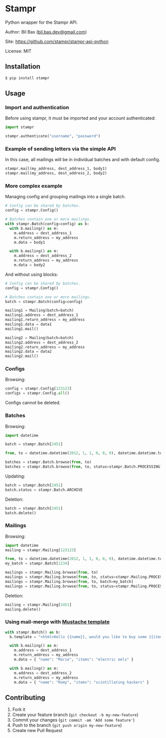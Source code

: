 Stampr
======

Python wrapper for the Stampr API.

Author: Bil Bas (bil.bas.dev@gmail.com)

Site: https://github.com/stampr/stampr-api-python

License: MIT


Installation
------------

```bash
$ pip install stampr
```

Usage
-----

### Import and authentication

Before using stampr, it must be imported and your account authenticated:

```python
import stampr

stampr.authenticate("username", "password")
```

### Example of sending letters via the simple API

In this case, all mailings will be in individual batches and with default config.

```python
stampr.mail(my_address, dest_address_1, body1)
stampr.mail(my_address, dest_address_2, body2)
```

### More complex example

Managing config and grouping mailings into a single batch.

```python
# Config can be shared by batches.
config = stampr.Config()

# Batches contain one or more mailings.
with stampr.Batch(config=config) as b:
  with b.mailing() as m:
    m.address = dest_address_1
    m.return_address = my_address
    m.data = body1

  with b.mailing() as m:
    m.address = dest_address_2
    m.return_address = my_address
    m.data = body2
```

And without using blocks:

```python
# Config can be shared by batches.
config = stampr.Config()

# Batches contain one or more mailings.
batch = stampr.Batch(config=config)

mailing1 = Mailing(batch=batch)
mailing1.address = dest_address_1
mailing1.return_address = my_address
mailing1.data = data1
mailing1.mail()

mailing2 = Mailing(batch=batch)
mailing2.address = dest_address_2
mailing2.return_address = my_address
mailing2.data = data2
mailing2.mail()
```

### Configs

Browsing: 

```python
config = stampr.Config[123123]
configs = stampr.Config.all()
```

Configs cannot be deleted.

### Batches

Browsing:

```python
import datetime

batch = stampr.Batch[2451]

from, to = datetime.datetime(2012, 1, 1, 0, 0, 0), datetime.datetime.today()

batches = stampr.Batch.browse(from, to)
batches = stampr.Batch.browse(from, to, status=stampr.Batch.PROCESSING)
```

Updating:

```python
batch = stampr.Batch[2451]
batch.status = stampr.Batch.ARCHIVE
```

Deletion:

```python
batch = stampr.Batch[2451]
batch.delete()
```

### Mailings

Browsing:

```python
import datetime
mailing = stampr.Mailing[123123]

from, to = datetime.datetime(2012, 1, 1, 0, 0, 0), datetime.datetime.today()
my_batch = stampr.Batch[1234]

mailings = stampr.Mailing.browse(from, to)
mailings = stampr.Mailing.browse(from, to, status=stampr.Mailing.PROCESSING]
mailings = stampr.Mailing.browse(from, to, batch=my_batch]
mailings = stampr.Mailing.browse(from, to, status=stampr.Mailing.PROCESSING, batch=my_batch]
```

Deletion:

```python
mailing = stampr.Mailing[2451]
mailing.delete()
```

### Using mail-merge with [Mustache template](http://mustache.github.io/)

```python
with stampr.Batch() as b:
  b.template = "<html>Hello {{name}}, would you like to buy some {{items}}!</html>"

  with b.mailing() as m:
    m.address = dest_address_1
    m.return_address = my_address
    m.data = { "name": "Marie", "items": "electric eels" }

  with b.mailing() as m:
    m.address = dest_address_2
    m.return_address = my_address
    m.data = { "name": "Romy", "items": "scintillating hackers" }
```


Contributing
------------

1. Fork it
2. Create your feature branch (`git checkout -b my-new-feature`)
3. Commit your changes (`git commit -am 'Add some feature'`)
4. Push to the branch (`git push origin my-new-feature`)
5. Create new Pull Request
